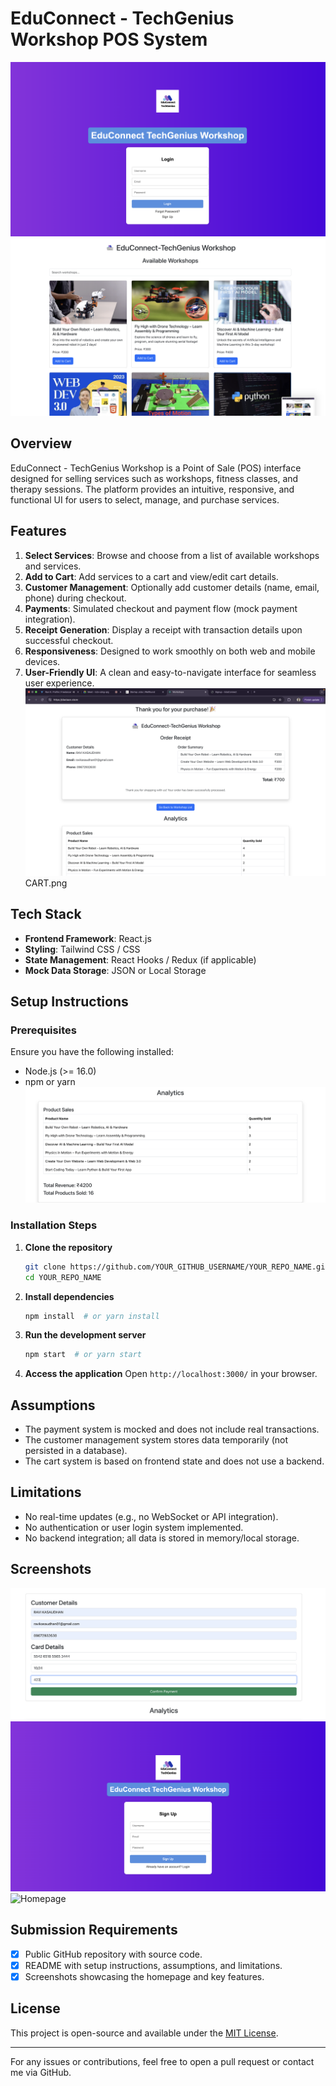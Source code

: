 # EduConnect - TechGenius Workshop POS System
![Homepage](SIGNUP.png)
![Homepage](IMAGE1.png)

## Overview
EduConnect - TechGenius Workshop is a Point of Sale (POS) interface designed for selling services such as workshops, fitness classes, and therapy sessions. The platform provides an intuitive, responsive, and functional UI for users to select, manage, and purchase services.

## Features
1. **Select Services**: Browse and choose from a list of available workshops and services.
2. **Add to Cart**: Add services to a cart and view/edit cart details.
3. **Customer Management**: Optionally add customer details (name, email, phone) during checkout.
4. **Payments**: Simulated checkout and payment flow (mock payment integration).
5. **Receipt Generation**: Display a receipt with transaction details upon successful checkout.
6. **Responsiveness**: Designed to work smoothly on both web and mobile devices.
7. **User-Friendly UI**: A clean and easy-to-navigate interface for seamless user experience.
![Homepage](BILL.png)  CART.png
## Tech Stack
- **Frontend Framework**: React.js
- **Styling**: Tailwind CSS / CSS
- **State Management**: React Hooks / Redux (if applicable)
- **Mock Data Storage**: JSON or Local Storage

## Setup Instructions
### Prerequisites
Ensure you have the following installed:
- Node.js (>= 16.0)
- npm or yarn
![Homepage](ANALYTICS.png)
### Installation Steps
1. **Clone the repository**
   ```sh
   git clone https://github.com/YOUR_GITHUB_USERNAME/YOUR_REPO_NAME.git
   cd YOUR_REPO_NAME
   ```
2. **Install dependencies**
   ```sh
   npm install  # or yarn install
   ```
3. **Run the development server**
   ```sh
   npm start  # or yarn start
   ```
4. **Access the application**
   Open `http://localhost:3000/` in your browser.

## Assumptions
- The payment system is mocked and does not include real transactions.
- The customer management system stores data temporarily (not persisted in a database).
- The cart system is based on frontend state and does not use a backend.

## Limitations
- No real-time updates (e.g., no WebSocket or API integration).
- No authentication or user login system implemented.
- No backend integration; all data is stored in memory/local storage.

## Screenshots
![Homepage](COSTOMER.png) ![Homepage](login.png)
![Homepage](https://via.placeholder.com/1200x600.png?text=Homepage+Screenshot)

## Submission Requirements
- [x] Public GitHub repository with source code.
- [x] README with setup instructions, assumptions, and limitations.
- [x] Screenshots showcasing the homepage and key features.

## License
This project is open-source and available under the [MIT License](LICENSE).

---

For any issues or contributions, feel free to open a pull request or contact me via GitHub.


